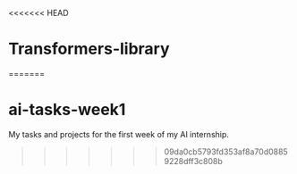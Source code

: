 <<<<<<< HEAD
# Transformers-library
=======
# ai-tasks-week1
My tasks and projects for the first week of my AI internship.
>>>>>>> 09da0cb5793fd353af8a70d08859228dff3c808b
